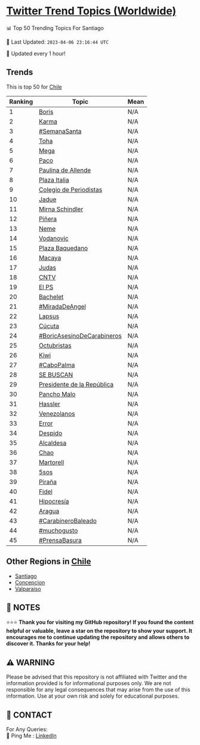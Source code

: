 [Twitter Trend Topics (Worldwide)](https://github.com/ErcinDedeoglu/Twitter-Trend-Topics)
==========


📊 Top 50 Trending Topics For Santiago

📆 Last Updated: `2023-04-06 23:16:44 UTC`

🔧 Updated every 1 hour!


## Trends

This is top 50 for [Chile](</Chile>)

| Ranking | Topic | Mean |
| ------- | ------------ | ------------ |
| 1 | [Boris](http://twitter.com/search?q=Boris) | N/A |
| 2 | [Karma](http://twitter.com/search?q=Karma) | N/A |
| 3 | [#SemanaSanta](http://twitter.com/search?q=%23SemanaSanta) | N/A |
| 4 | [Toha](http://twitter.com/search?q=Toha) | N/A |
| 5 | [Mega](http://twitter.com/search?q=Mega) | N/A |
| 6 | [Paco](http://twitter.com/search?q=Paco) | N/A |
| 7 | [Paulina de Allende](http://twitter.com/search?q=Paulina+de+Allende) | N/A |
| 8 | [Plaza Italia](http://twitter.com/search?q=Plaza+Italia) | N/A |
| 9 | [Colegio de Periodistas](http://twitter.com/search?q=Colegio+de+Periodistas) | N/A |
| 10 | [Jadue](http://twitter.com/search?q=Jadue) | N/A |
| 11 | [Mirna Schindler](http://twitter.com/search?q=Mirna+Schindler) | N/A |
| 12 | [Piñera](http://twitter.com/search?q=Pi%c3%b1era) | N/A |
| 13 | [Neme](http://twitter.com/search?q=Neme) | N/A |
| 14 | [Vodanovic](http://twitter.com/search?q=Vodanovic) | N/A |
| 15 | [Plaza Baquedano](http://twitter.com/search?q=Plaza+Baquedano) | N/A |
| 16 | [Macaya](http://twitter.com/search?q=Macaya) | N/A |
| 17 | [Judas](http://twitter.com/search?q=Judas) | N/A |
| 18 | [CNTV](http://twitter.com/search?q=CNTV) | N/A |
| 19 | [El PS](http://twitter.com/search?q=El+PS) | N/A |
| 20 | [Bachelet](http://twitter.com/search?q=Bachelet) | N/A |
| 21 | [#MiradaDeAngel](http://twitter.com/search?q=%23MiradaDeAngel) | N/A |
| 22 | [Lapsus](http://twitter.com/search?q=Lapsus) | N/A |
| 23 | [Cúcuta](http://twitter.com/search?q=C%c3%bacuta) | N/A |
| 24 | [#BoricAsesinoDeCarabineros](http://twitter.com/search?q=%23BoricAsesinoDeCarabineros) | N/A |
| 25 | [Octubristas](http://twitter.com/search?q=Octubristas) | N/A |
| 26 | [Kiwi](http://twitter.com/search?q=Kiwi) | N/A |
| 27 | [#CaboPalma](http://twitter.com/search?q=%23CaboPalma) | N/A |
| 28 | [SE BUSCAN](http://twitter.com/search?q=SE+BUSCAN) | N/A |
| 29 | [Presidente de la República](http://twitter.com/search?q=Presidente+de+la+Rep%c3%bablica) | N/A |
| 30 | [Pancho Malo](http://twitter.com/search?q=Pancho+Malo) | N/A |
| 31 | [Hassler](http://twitter.com/search?q=Hassler) | N/A |
| 32 | [Venezolanos](http://twitter.com/search?q=Venezolanos) | N/A |
| 33 | [Error](http://twitter.com/search?q=Error) | N/A |
| 34 | [Despido](http://twitter.com/search?q=Despido) | N/A |
| 35 | [Alcaldesa](http://twitter.com/search?q=Alcaldesa) | N/A |
| 36 | [Chao](http://twitter.com/search?q=Chao) | N/A |
| 37 | [Martorell](http://twitter.com/search?q=Martorell) | N/A |
| 38 | [5sos](http://twitter.com/search?q=5sos) | N/A |
| 39 | [Piraña](http://twitter.com/search?q=Pira%c3%b1a) | N/A |
| 40 | [Fidel](http://twitter.com/search?q=Fidel) | N/A |
| 41 | [Hipocresía](http://twitter.com/search?q=Hipocres%c3%ada) | N/A |
| 42 | [Aragua](http://twitter.com/search?q=Aragua) | N/A |
| 43 | [#CarabineroBaleado](http://twitter.com/search?q=%23CarabineroBaleado) | N/A |
| 44 | [#muchogusto](http://twitter.com/search?q=%23muchogusto) | N/A |
| 45 | [#PrensaBasura](http://twitter.com/search?q=%23PrensaBasura) | N/A |



## Other Regions in [Chile](</Chile>)

* [Santiago](</Chile/Santiago.md>)
* [Concepcion](</Chile/Concepcion.md>)
* [Valparaiso](</Chile/Valparaiso.md>)



## 📝 NOTES

⭐⭐⭐ **Thank you for visiting my GitHub repository! If you found the content helpful or valuable, leave a star on the repository to show your support. It encourages me to continue updating the repository and allows others to discover it. Thanks for your help!**


## ⚠️ WARNING

Please be advised that this repository is not affiliated with Twitter and the information provided is for informational purposes only. We are not responsible for any legal consequences that may arise from the use of this information. Use at your own risk and solely for educational purposes.


## 📨 CONTACT

 For Any Queries:  
            🏓 Ping Me : [LinkedIn](https://www.linkedin.com/in/ercindedeoglu/)
